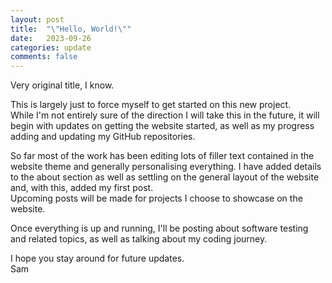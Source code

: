 ```yaml
---
layout: post
title:  "\"Hello, World!\""
date:   2023-09-26
categories: update
comments: false
---
```

Very original title, I know.

<p>This is largely just to force myself to get started on this new project.<br>
While I'm not entirely sure of the direction I will take this in the future,
it will begin with updates on getting the website started, as well as my progress adding and updating my GitHub repositories.</p>
<!--more-->
<p>So far most of the work has been editing lots of filler text contained in the website theme and generally personalising everything. I have added details to the about section as well as settling on the general layout of the website and, with this, added my first post.<br>
Upcoming posts will be made for projects I choose to showcase on the website.</p>

<p>Once everything is up and running, I'll be posting about software testing and related topics, as well as talking about my coding journey.</p>

I hope you stay around for future updates.<br>
Sam
